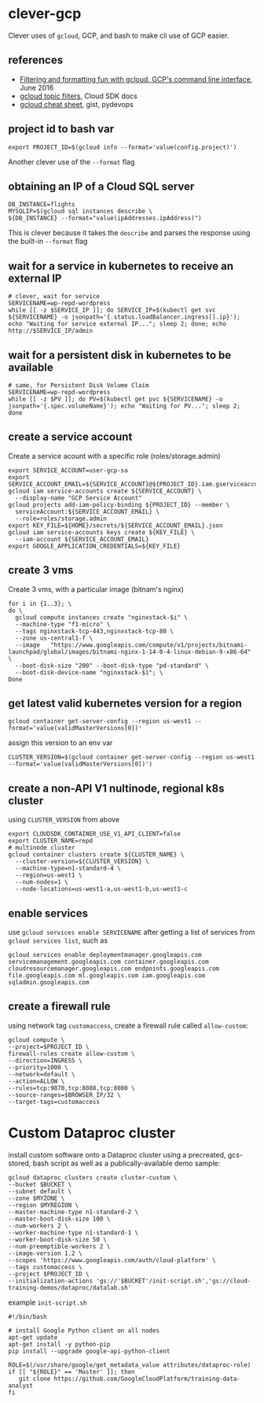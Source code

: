 # clever-gcp

Clever uses of `gcloud`, GCP, and bash to make cli use of GCP easier.


## references

* [Filtering and formatting fun with gcloud, GCP's command line interface](https://cloud.google.com/blog/products/gcp/filtering-and-formatting-fun-with), June 2016
* [gcloud topic filters](https://cloud.google.com/sdk/gcloud/reference/topic/filters), Cloud SDK docs
* [gcloud cheat sheet](https://gist.github.com/pydevops/cffbd3c694d599c6ca18342d3625af97), gist, pydevops 

## project id to bash var

```
export PROJECT_ID=$(gcloud info --format='value(config.project)')
```

Another clever use of the `--format` flag


## obtaining an IP of a Cloud SQL server

```
DB_INSTANCE=flights
MYSQLIP=$(gcloud sql instances describe \
${DB_INSTANCE} --format="value(ipAddresses.ipAddress)")
```

This is clever because it takes the `describe` and parses the response using the built-in `--format` flag

## wait for a service in kubernetes to receive an external IP

```
# clever, wait for service
SERVICENAME=wp-repd-wordpress
while [[ -z $SERVICE_IP ]]; do SERVICE_IP=$(kubectl get svc ${SERVICENAME} -o jsonpath='{.status.loadBalancer.ingress[].ip}'); echo "Waiting for service external IP..."; sleep 2; done; echo http://$SERVICE_IP/admin
```

## wait for a persistent disk in kubernetes to be available
```
# same, for Persistent Disk Volume Claim
SERVICENAME=wp-repd-wordpress
while [[ -z $PV ]]; do PV=$(kubectl get pvc ${SERVICENAME} -o jsonpath='{.spec.volumeName}'); echo "Waiting for PV..."; sleep 2; done
```


## create a service account

Create a service acount with a specific role (roles/storage.admin)

```
export SERVICE_ACCOUNT=user-gcp-sa
export SERVICE_ACCOUNT_EMAIL=${SERVICE_ACCOUNT}@${PROJECT_ID}.iam.gserviceaccount.com
gcloud iam service-accounts create ${SERVICE_ACCOUNT} \
  --display-name "GCP Service Account"
gcloud projects add-iam-policy-binding ${PROJECT_ID} --member \
  serviceAccount:${SERVICE_ACCOUNT_EMAIL} \
  --role=roles/storage.admin
export KEY_FILE=${HOME}/secrets/${SERVICE_ACCOUNT_EMAIL}.json
gcloud iam service-accounts keys create ${KEY_FILE} \
  --iam-account ${SERVICE_ACCOUNT_EMAIL}
export GOOGLE_APPLICATION_CREDENTIALS=${KEY_FILE}
```

## create 3 vms

Create 3 vms, with a particular image (bitnam's nginx)

```
for i in {1..3}; \
do \
  gcloud compute instances create "nginxstack-$i" \
  --machine-type "f1-micro" \
  --tags nginxstack-tcp-443,nginxstack-tcp-80 \
  --zone us-central1-f \
  --image   "https://www.googleapis.com/compute/v1/projects/bitnami-launchpad/global/images/bitnami-nginx-1-14-0-4-linux-debian-9-x86-64" \
  --boot-disk-size "200" --boot-disk-type "pd-standard" \
  --boot-disk-device-name "nginxstack-$i"; \
Done
```

## get latest valid kubernetes version for a region

```
gcloud container get-server-config --region us-west1 --format='value(validMasterVersions[0])'
```

assign this version to an env var

```
CLUSTER_VERSION=$(gcloud container get-server-config --region us-west1 --format='value(validMasterVersions[0])')
```

## create a non-API V1 nultinode, regional k8s cluster

using `CLUSTER_VERSION` from above

```
export CLOUDSDK_CONTAINER_USE_V1_API_CLIENT=false
export CLUSTER_NAME=repd
# multinode cluster
gcloud container clusters create ${CLUSTER_NAME} \
  --cluster-version=${CLUSTER_VERSION} \
  --machine-type=n1-standard-4 \
  --region=us-west1 \
  --num-nodes=1 \
  --node-locations=us-west1-a,us-west1-b,us-west1-c
```

## enable services 

use `gcloud services enable SERVICENAME` after getting a list of services from `gcloud services list`, such as

```
gcloud services enable deploymentmanager.googleapis.com servicemanagement.googleapis.com container.googleapis.com cloudresourcemanager.googleapis.com endpoints.googleapis.com file.googleapis.com ml.googleapis.com iam.googleapis.com sqladmin.googleapis.com 
```

## create a firewall rule

using network tag `customaccess`, create a firewall rule called `allow-custom`:

```
gcloud compute \
--project=$PROJECT_ID \
firewall-rules create allow-custom \
--direction=INGRESS \
--priority=1000 \
--network=default \
--action=ALLOW \
--rules=tcp:9870,tcp:8088,tcp:8080 \
--source-ranges=$BROWSER_IP/32 \
--target-tags=customaccess
```

# Custom Dataproc cluster

install custom software onto a Dataproc cluster using a precreated, gcs-stored, bash script as well as a publically-available demo sample:

```
gcloud dataproc clusters create cluster-custom \
--bucket $BUCKET \
--subnet default \
--zone $MYZONE \
--region $MYREGION \
--master-machine-type n1-standard-2 \
--master-boot-disk-size 100 \
--num-workers 2 \
--worker-machine-type n1-standard-1 \
--worker-boot-disk-size 50 \
--num-preemptible-workers 2 \
--image-version 1.2 \
--scopes 'https://www.googleapis.com/auth/cloud-platform' \
--tags customaccess \
--project $PROJECT_ID \
--initialization-actions 'gs://'$BUCKET'/init-script.sh','gs://cloud-training-demos/dataproc/datalab.sh'
```

example `init-script.sh`

```
#!/bin/bash

# install Google Python client on all nodes
apt-get update
apt-get install -y python-pip
pip install --upgrade google-api-python-client

ROLE=$(/usr/share/google/get_metadata_value attributes/dataproc-role)
if [[ "${ROLE}" == 'Master' ]]; then
   git clone https://github.com/GoogleCloudPlatform/training-data-analyst
fi
```
